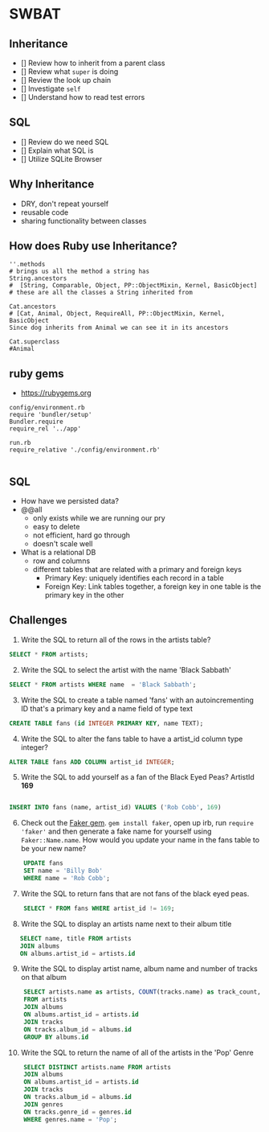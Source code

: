 # SWBAT
## Inheritance 
- [] Review how to inherit from a parent class
- [] Review what `super` is doing
- [] Review the look up chain
- [] Investigate `self`
- [] Understand how to read test errors
## SQL
- [] Review do we need SQL
- [] Explain what SQL is
- [] Utilize SQLite Browser


## Why Inheritance
- DRY, don't repeat yourself 
- reusable code
- sharing functionality between classes 

## How does Ruby use Inheritance?
```
''.methods
# brings us all the method a string has 
String.ancestors
#  [String, Comparable, Object, PP::ObjectMixin, Kernel, BasicObject]
# these are all the classes a String inherited from

Cat.ancestors
# [Cat, Animal, Object, RequireAll, PP::ObjectMixin, Kernel, BasicObject
Since dog inherits from Animal we can see it in its ancestors 

Cat.superclass
#Animal

```



## ruby gems 
- https://rubygems.org

```
config/environment.rb 
require 'bundler/setup'
Bundler.require
require_rel '../app'

run.rb
require_relative './config/environment.rb'


```
## SQL
- How have we persisted data?
- @@all 
    - only exists while we are running our pry
    - easy to delete 
    - not efficient, hard go through 
    - doesn't scale well
- What is a relational DB
    - row and columns
    - different tables that are related with a primary and foreign keys
        - Primary Key: uniquely identifies each record in a table
        - Foreign Key: Link tables together, a foreign key in one table is the primary key in the other 

## Challenges

1. Write the SQL to return all of the rows in the artists table?

```SQL
SELECT * FROM artists;  
```

2. Write the SQL to select the artist with the name 'Black Sabbath'

```SQL
SELECT * FROM artists WHERE name  = 'Black Sabbath';
```

3. Write the SQL to create a table named 'fans' with an autoincrementing ID that's a primary key and a name field of type text

```sql
CREATE TABLE fans (id INTEGER PRIMARY KEY, name TEXT);
```

4. Write the SQL to alter the fans table to have a artist_id column type integer?

```sql
ALTER TABLE fans ADD COLUMN artist_id INTEGER;
```

5. Write the SQL to add yourself as a fan of the Black Eyed Peas? ArtistId **169**

```sql

INSERT INTO fans (name, artist_id) VALUES ('Rob Cobb', 169)


```

6. Check out the [Faker gem](https://github.com/stympy/faker). `gem install faker`, open up irb, run `require 'faker'` and then generate a fake name for yourself using `Faker::Name.name`. How would you update your name in the fans table to be your new name?

```sql
    UPDATE fans 
    SET name = 'Billy Bob'
    WHERE name = 'Rob Cobb';
```

7. Write the SQL to return fans that are not fans of the black eyed peas.

```sql
    SELECT * FROM fans WHERE artist_id != 169;
```

8. Write the SQL to display an artists name next to their album title

```sql
   SELECT name, title FROM artists 
   JOIN albums 
   ON albums.artist_id = artists.id

```

9. Write the SQL to display artist name, album name and number of tracks on that album

```sql
    SELECT artists.name as artists, COUNT(tracks.name) as track_count, title as album_title 
    FROM artists 
    JOIN albums
    ON albums.artist_id = artists.id
    JOIN tracks 
    ON tracks.album_id = albums.id
    GROUP BY albums.id

```

10. Write the SQL to return the name of all of the artists in the 'Pop' Genre

```sql
    SELECT DISTINCT artists.name FROM artists
    JOIN albums 
    ON albums.artist_id = artists.id
    JOIN tracks
    ON tracks.album_id = albums.id
    JOIN genres
    ON tracks.genre_id = genres.id
    WHERE genres.name = 'Pop';

```


